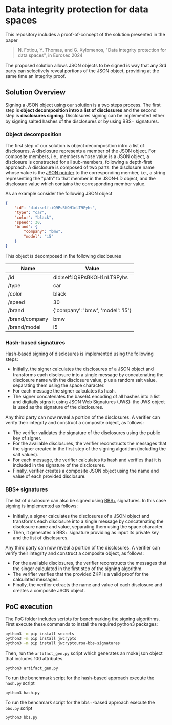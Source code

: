 # Data integrity protection for data spaces
This repository includes a proof-of-concept of the solution presented in the paper

> N. Fotiou, Y. Thomas, and G. Xylomenos, "Data integrity protection for data spaces", in Eurosec 2024

The proposed solution allows JSON objects to be signed is way that any 3rd party can
selectively reveal portions of the JSON object, providing at the same time an integrity
proof.

## Solution Overview
Signing a JSON object using our solution is a two steps process. The first step
is **object decomposition intro a list of disclosures** and the second step is
**disclosures signing**. Disclosures signing can be implemented either by signing 
salted hashes of the disclosures or by using BBS+ signatures.

### Object decomposition
The first step of our solution is object decomposition intro a list of disclosures. 
A disclosure represents a member of the JSON object. For composite members, i.e., members
whose value is a JSON object, a disclosure is constructed for all sub-members, following 
a depth-first approach. A disclosure is composed of two parts: the disclosure name 
whose value is the [JSON pointer](https://datatracker.ietf.org/doc/html/rfc6901) to 
the corresponding member, i.e., a string representing the "path" to that member in the
JSON-LD object, and the disclosure value which contains the corresponding member value. 

As an example consider the following JSON object

```JSON
{
    "id": "did:self:iQ9PsBKOH1nLT9Fyhs",
    "type": "car",
    "color": "black",
    "speed": 30,
    "brand": {
        "company": "bmw",
        "model": "i5"
    }
}
```
This object is decomposed in the following disclosures

| Name | Value |
| --- | --- |
| /id | did:self:iQ9PsBKOH1nLT9Fyhs |
| /type | car |
| /color | black |
| /speed | 30 |
| /brand | {'company': 'bmw', 'model': 'i5'} |
| /brand/company | bmw |
| /brand/model | i5 |

### Hash-based signatures
Hash-based signing of disclosures is implemented using the following steps:

* Initially, the signer calculates the disclosures of a JSON object and transforms 
each disclosure into a single message by concatenating the disclosure name with 
the disclosure value, plus a random salt value, separating them using the space character. 
* For each message the signer calculates its hash.
* The signer concatenates the base64 encoding of all hashes into a list 
and digitally signs it using JSON Web Signatures (JWS): the JWS object is used as the signature of the disclosures. 

Any third party can now reveal a portion of the disclosures. A verifier can verify 
their integrity and construct a composite object, as follows:

* The verifier validates the signature of the disclosures using the public key of signer.
* For the available disclosures, the verifier reconstructs the messages that the signer 
created in the first step of the signing algorithm (including the salt values).
* For each message, the verifier calculates its hash and verifies that it is included in the signature of the disclosures.
* Finally, verifier creates a composite JSON object using the name and value of each provided disclosure. 

### BBS+ signatures
The list of disclosure can also be signed using [BBS+](https://www.ietf.org/archive/id/draft-irtf-cfrg-bbs-signatures-04.html)
signatures. In this case signing is implemented as follows:

* Initially, a signer calculates the disclosures of a JSON object and transforms 
each disclosure into a single message by concatenating the disclosure name and value, 
separating them using the space character. 
* Then, it generates a BBS+ signature providing as input its private key and the list of disclosures. 


Any third party can now reveal a portion of the disclosures. A verifier can verify 
their integrity and construct a composite object, as follows:

* For the available disclosures, the verifier reconstructs the messages that the 
singer calculated in the first step of the signing algorithm.
* The verifier verifies that the provided ZKP is a valid proof for the calculated messages.
* Finally, the verifier extracts the name and value of each disclosure and creates a composite JSON object. 

## PoC execution
The PoC folder includes scripts for benchmarking the signing algorithms. 
First execute these commands to install the required python3 packages:

```bash
python3 -m pip install secrets
python3 -m pip install jwcrypto
python3 -m pip install jwcryptoursa-bbs-signatures
```

Then, run the `artifact_gen.py` script which generates an moke json object that 
includes 100 attributes.

```bash
python3 artifact_gen.py
```

To run the benchmark script for the hash-based approach execute the `hash.py` script

```bash
python3 hash.py
```

To run the benchmark script for the bbs+-based approach execute the `bbs.py` script

```bash
python3 bbs.py
```
